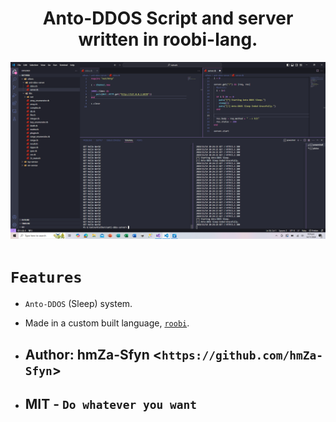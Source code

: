 <div align="center">
    <h1>Anto-DDOS Script and server written in roobi-lang.</h1>
</div>

<img src="./image.png">

# `Features`

- `Anto-DDOS` (Sleep) system.
- Made in a custom built language, [`roobi`](https://github.com/hmZa-Sfyn/Roobi-Lang).

- ## Author: **hmZa-Sfyn** <`https://github.com/hmZa-Sfyn`>
- ## MIT - `Do whatever you want`